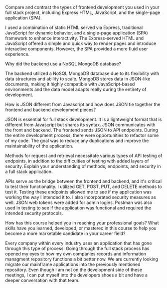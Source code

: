 Compare and contrast the types of frontend development you used in your full stack project, including Express HTML, JavaScript, and the single-page application (SPA).

I used a combination of static HTML served via Express, traditional JavaScript for dynamic behavior, and a single-page application (SPA) framework to enhance interactivity.
The Express-served HTML and JavaScript offered a simple and quick way to render pages and introduce interactive components. 
However, the SPA provided a more fluid user experience.

Why did the backend use a NoSQL MongoDB database?

The backend utilized a NoSQL MongoDB database due to its flexibility with data structures and ability to scale.
MongoDB stores data in JSON-like documents, making it highly compatible with JavaScript-based environments and the data model adapts really during the entirety of development.

How is JSON different from Javascript and how does JSON tie together the frontend and backend development pieces?

JSON is essential for full stack development. It is a lightweight format that is different from Javascript but shares its syntax. JSON communicates with the front and backend.
The frontend sends JSON to API endpoints. During the entire development process, there were opportunities to refactor some of my code. The goal was to reduce any duplications
and improve the maintainability of the application.

Methods for request and retrieval necessitate various types of API testing of endpoints, in addition to the difficulties of testing with added layers of security. 
Explain your understanding of methods, endpoints, and security in a full stack application.

APIs serve as the bridge between the frontend and backend, and it's critical to test their functionality. I utilized GET, POST, PUT, and DELETE methods to test it. 
Testing these endpoints allowed me to see if my application was working the way I intended it to. I also incorporated security measures as well. JSON web tokens were added 
for admin logins. Postman was also used in testing to see if the application was functional and required the intended security protocols. 

How has this course helped you in reaching your professional goals? 
What skills have you learned, developed, or mastered in this course to help you become a more marketable candidate in your career field?

Every company within every industry uses an application that has gone through this type of process. Going through the full stack process has opened my eyes to how my own 
companies records and information managment repository functions a bit better now. We are currently looking migrate our mainframe applications into the previously mentioned 
repository. Even though I am not on the development side of these meetings, I can put myself into the developers shoes a bit and have a deeper conversation with that team. 
